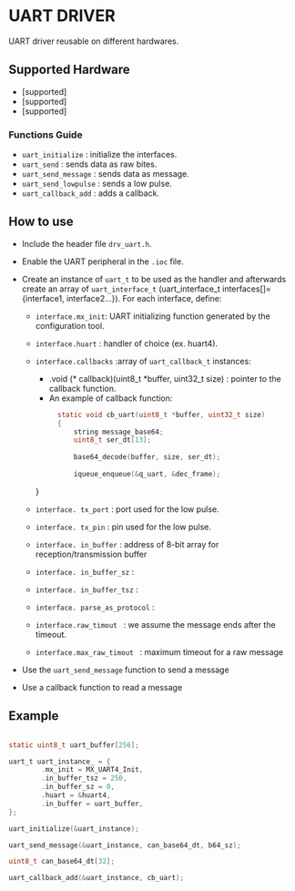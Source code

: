 # UART DRIVER

UART driver reusable on different hardwares.

## Supported Hardware

- [supported]
- [supported]
- [supported]

### Functions Guide

- `uart_initialize` : initialize the interfaces.
- `uart_send` : sends data as raw bites.
- `uart_send_message` : sends data as message.
- `uart_send_lowpulse` : sends a low pulse.
- `uart_callback_add` : adds a callback.

## How to use

- Include the header file `drv_uart.h`.
- Enable the UART peripheral in the `.ioc` file.
- Create an instance of `uart_t` to be used as the handler and afterwards create an array of `uart_interface_t` (uart_interface_t interfaces[]={interface1, interface2...}). For each interface, define:
	- `interface.mx_init`: UART initializing function generated by the configuration tool.
	- `interface.huart` : handler of choice (ex. huart4).
	- `interface.callbacks` :array of `uart_callback_t` instances:
		- .void (* callback)(uint8_t *buffer, uint32_t size) : pointer to the callback function.
		- An example of callback function:
		  ```C
			static void cb_uart(uint8_t *buffer, uint32_t size)
			{
				string message_base64;
				uint8_t ser_dt[13];
			
				base64_decode(buffer, size, ser_dt);
					
				iqueue_enqueue(&q_uart, &dec_frame);
		} 
		  
	- `interface. tx_port` : port used for the low pulse.
	- `interface. tx_pin` : pin used for the low pulse.
	- `interface. in_buffer` : address of 8-bit array for reception/transmission buffer 
	- `interface. in_buffer_sz` : 
	- `interface. in_buffer_tsz` :
	- `interface. parse_as_protocol` : 
	- `interface.raw_timout ` : we assume the message ends after the timeout.
	- `interface.max_raw_timout ` : maximum timeout for a raw message
	
- Use the ```uart_send_message``` function to send a message
- Use a callback function to read a message


## Example

```C

static uint8_t uart_buffer[256];

uart_t uart_instance_ = {
		.mx_init = MX_UART4_Init,
		.in_buffer_tsz = 250,
		.in_buffer_sz = 0,
		.huart = &huart4,
		.in_buffer = uart_buffer,
};

uart_initialize(&uart_instance);

uart_send_message(&uart_instance, can_base64_dt, b64_sz);

uint8_t can_base64_dt[32];

uart_callback_add(&uart_instance, cb_uart);



```
